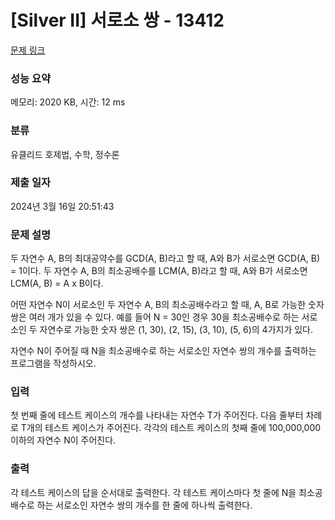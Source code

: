 # [Silver II] 서로소 쌍 - 13412 

[문제 링크](https://www.acmicpc.net/problem/13412) 

### 성능 요약

메모리: 2020 KB, 시간: 12 ms

### 분류

유클리드 호제법, 수학, 정수론

### 제출 일자

2024년 3월 16일 20:51:43

### 문제 설명

<p>두 자연수 A, B의 최대공약수를 GCD(A, B)라고 할 때, A와 B가 서로소면 GCD(A, B) = 1이다. 두 자연수 A, B의 최소공배수를 LCM(A, B)라고 할 때, A와 B가 서로소면 LCM(A, B) = A x B이다.</p>

<p>어떤 자연수 N이 서로소인 두 자연수 A, B의 최소공배수라고 할 때, A, B로 가능한 숫자 쌍은 여러 개가 있을 수 있다. 예를 들어 N = 30인 경우 30을 최소공배수로 하는 서로소인 두 자연수로 가능한 숫자 쌍은 (1, 30), (2, 15), (3, 10), (5, 6)의 4가지가 있다.</p>

<p>자연수 N이 주어질 때 N을 최소공배수로 하는 서로소인 자연수 쌍의 개수를 출력하는 프로그램을 작성하시오.</p>

### 입력 

 <p>첫 번째 줄에 테스트 케이스의 개수를 나타내는 자연수 T가 주어진다. 다음 줄부터 차례로 T개의 테스트 케이스가 주어진다. 각각의 테스트 케이스의 첫째 줄에 100,000,000이하의 자연수 N이 주어진다.</p>

### 출력 

 <p>각 테스트 케이스의 답을 순서대로 출력한다. 각 테스트 케이스마다 첫 줄에 N을 최소공배수로 하는 서로소인 자연수 쌍의 개수를 한 줄에 하나씩 출력한다.</p>

